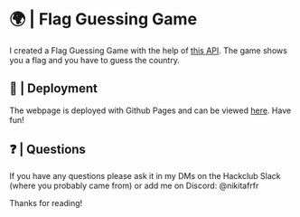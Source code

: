 # 🌍 | Flag Guessing Game

I created a Flag Guessing Game with the help of [this API](https://flagsapi.com/). The game shows you a flag and you have to guess the country.

## 📡 | Deployment

The webpage is deployed with Github Pages and can be viewed [here](http://hackclub.nik-dev.eu/flag-game/). Have fun!

## ❓ | Questions

If you have any questions please ask it in my DMs on the Hackclub Slack (where you probably came from) or add me on Discord: @nikitafrfr

Thanks for reading!